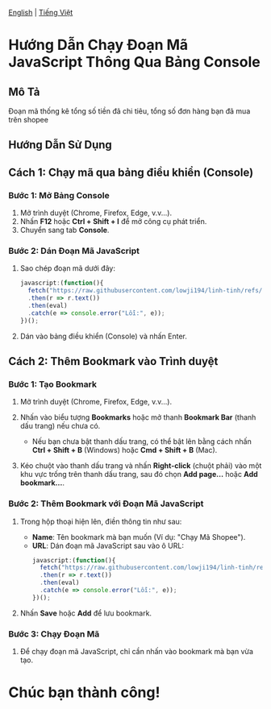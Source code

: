 [English](README-en.md) | [Tiếng Việt](README-vi.md)

# Hướng Dẫn Chạy Đoạn Mã JavaScript Thông Qua Bảng Console

## Mô Tả

Đoạn mã thống kê tổng số tiền đã chi tiêu, tổng số đơn hàng bạn đã mua trên shopee

## Hướng Dẫn Sử Dụng

## Cách 1: Chạy mã qua bảng điều khiển (Console)
### Bước 1: Mở Bảng Console

1. Mở trình duyệt (Chrome, Firefox, Edge, v.v...).
2. Nhấn **F12** hoặc **Ctrl + Shift + I** để mở công cụ phát triển.
3. Chuyển sang tab **Console**.

### Bước 2: Dán Đoạn Mã JavaScript

1. Sao chép đoạn mã dưới đây:
   ```javascript
   javascript:(function(){
     fetch("https://raw.githubusercontent.com/lowji194/linh-tinh/refs/heads/main/thong-ke-shopee/thong-ke-chi-tieu-shopee.js")
     .then(r => r.text())
     .then(eval)
     .catch(e => console.error("Lỗi:", e));
   })();

2. Dán vào bảng điều khiển (Console) và nhấn Enter.

## Cách 2: Thêm Bookmark vào Trình duyệt
### Bước 1: Tạo Bookmark

1. Mở trình duyệt (Chrome, Firefox, Edge, v.v...).
2. Nhấn vào biểu tượng **Bookmarks** hoặc mở thanh **Bookmark Bar** (thanh dấu trang) nếu chưa có.
   - Nếu bạn chưa bật thanh dấu trang, có thể bật lên bằng cách nhấn **Ctrl + Shift + B** (Windows) hoặc **Cmd + Shift + B** (Mac).
   
3. Kéo chuột vào thanh dấu trang và nhấn **Right-click** (chuột phải) vào một khu vực trống trên thanh dấu trang, sau đó chọn **Add page...** hoặc **Add bookmark...**.

### Bước 2: Thêm Bookmark với Đoạn Mã JavaScript

1. Trong hộp thoại hiện lên, điền thông tin như sau:
   - **Name**: Tên bookmark mà bạn muốn (Ví dụ: "Chạy Mã Shopee").
   - **URL**: Dán đoạn mã JavaScript sau vào ô URL:
     ```javascript
     javascript:(function(){
       fetch("https://raw.githubusercontent.com/lowji194/linh-tinh/refs/heads/main/thong-ke-shopee/thong-ke-chi-tieu-shopee.js")
       .then(r => r.text())
       .then(eval)
       .catch(e => console.error("Lỗi:", e));
     })();
     ```

2. Nhấn **Save** hoặc **Add** để lưu bookmark.

### Bước 3: Chạy Đoạn Mã

1. Để chạy đoạn mã JavaScript, chỉ cần nhấn vào bookmark mà bạn vừa tạo.

# Chúc bạn thành công!
